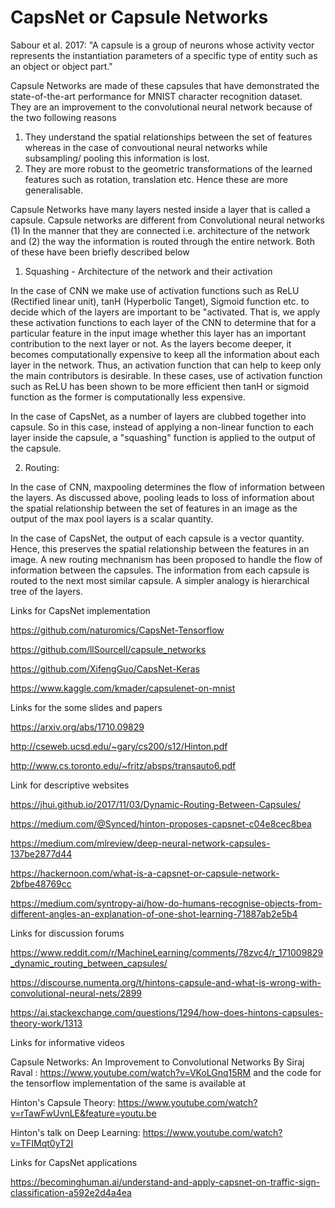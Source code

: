 # CapsNet or Capsule Networks

Sabour et al. 2017: "A capsule is a group of neurons whose activity vector represents the instantiation parameters of a specific type of entity such as an object or object part."

Capsule Networks are made of these capsules that have demonstrated the state-of-the-art performance for MNIST character recognition dataset. They are an improvement to the convolutional neural network because of the two following reasons

1.  They understand the spatial relationships between the set of features whereas in the case of convoutional neural networks while subsampling/ pooling this information is lost.
2.  They are more robust to the geometric transformations of the learned features such as rotation, translation etc. Hence these are more generalisable. 

Capsule Networks have many layers nested inside a layer that is called a capsule. Capsule networks are different from Convolutional neural networks (1) In the manner that they are connected i.e. architecture of the network and (2) the way the information is routed through the entire network. Both of these have been briefly described below

1. Squashing - Architecture of the network and their activation  

In the case of CNN we make use of activation functions such as ReLU (Rectified linear unit), tanH (Hyperbolic Tanget), Sigmoid function etc. to decide which of the layers are important to be "activated. That is, we apply these activation functions to each layer of the CNN to determine that for a particular feature in the input image whether this layer has an important contribution to the next layer or not. As the layers become deeper, it becomes computationally expensive to keep all the information about each layer in the network. Thus, an activation function that can help to keep only the main contributors is desirable. In these cases, use of activation function such as ReLU has been shown to be more efficient then tanH or sigmoid function as the former is computationally less expensive. 

In the case of CapsNet, as a number of layers are clubbed together into capsule. So in this case, instead of applying a non-linear function to each layer inside the capsule, a "squashing" function is applied to the output of the capsule.  

2. Routing: 

In the case of CNN, maxpooling determines the flow of information between the layers. As discussed above, pooling leads to loss of information about the spatial relationship between the set of features in an image as the output of the max pool layers is a scalar quantity.

In the case of CapsNet, the output of each capsule is a vector quantity. Hence, this preserves the spatial relationship between the features in an image. A new routing mechnanism has been proposed to handle the flow of information between the capsules. The information from each capsule is routed to the next most similar capsule. A simpler analogy is hierarchical tree of the layers.


Links for CapsNet implementation

https://github.com/naturomics/CapsNet-Tensorflow

https://github.com/llSourcell/capsule_networks

https://github.com/XifengGuo/CapsNet-Keras

https://www.kaggle.com/kmader/capsulenet-on-mnist

Links for the some slides and papers

https://arxiv.org/abs/1710.09829

http://cseweb.ucsd.edu/~gary/cs200/s12/Hinton.pdf

http://www.cs.toronto.edu/~fritz/absps/transauto6.pdf

Link for descriptive websites

https://jhui.github.io/2017/11/03/Dynamic-Routing-Between-Capsules/

https://medium.com/@Synced/hinton-proposes-capsnet-c04e8cec8bea

https://medium.com/mlreview/deep-neural-network-capsules-137be2877d44

https://hackernoon.com/what-is-a-capsnet-or-capsule-network-2bfbe48769cc

https://medium.com/syntropy-ai/how-do-humans-recognise-objects-from-different-angles-an-explanation-of-one-shot-learning-71887ab2e5b4

Links for discussion forums

https://www.reddit.com/r/MachineLearning/comments/78zvc4/r_171009829_dynamic_routing_between_capsules/

https://discourse.numenta.org/t/hintons-capsule-and-what-is-wrong-with-convolutional-neural-nets/2899

https://ai.stackexchange.com/questions/1294/how-does-hintons-capsules-theory-work/1313

Links for informative videos

Capsule Networks: An Improvement to Convolutional Networks By Siraj Raval : https://www.youtube.com/watch?v=VKoLGnq15RM and the code for the tensorflow implementation of the same is available at 

Hinton's Capsule Theory: https://www.youtube.com/watch?v=rTawFwUvnLE&feature=youtu.be

Hinton's talk on Deep Learning: https://www.youtube.com/watch?v=TFIMqt0yT2I

Links for CapsNet applications

https://becominghuman.ai/understand-and-apply-capsnet-on-traffic-sign-classification-a592e2d4a4ea
